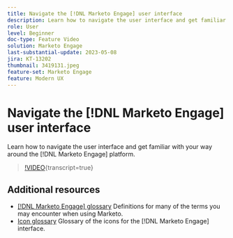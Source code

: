 ```yaml
---
title: Navigate the [!DNL Marketo Engage] user interface
description: Learn how to navigate the user interface and get familiar with your way around the [!DNL Marketo Engage] platform.
role: User
level: Beginner
doc-type: Feature Video
solution: Marketo Engage
last-substantial-update: 2023-05-08
jira: KT-13202
thumbnail: 3419131.jpeg
feature-set: Marketo Engage
feature: Modern UX
---
```

# Navigate the [!DNL Marketo Engage] user interface

Learn how to navigate the user interface and get familiar with your way around the [!DNL Marketo Engage] platform.

>[!VIDEO](https://video.tv.adobe.com/v/3419131/?learn=on){transcript=true}

## Additional resources

* [[!DNL Marketo Engage] glossary](https://experienceleague.adobe.com/docs/marketo/using/getting-started-with-marketo/marketo-glossary.html?lang=en)
Definitions for many of the terms you may encounter when using Marketo.
* [Icon glossary](https://experienceleague.adobe.com/docs/marketo/using/product-docs/marketo-engage-modern-ux/icon-glossary.html?lang=en)
Glossary of the icons for the [!DNL Marketo Engage] interface.
